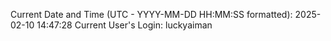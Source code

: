 Current Date and Time (UTC - YYYY-MM-DD HH:MM:SS formatted): 2025-02-10 14:47:28
Current User's Login: luckyaiman
